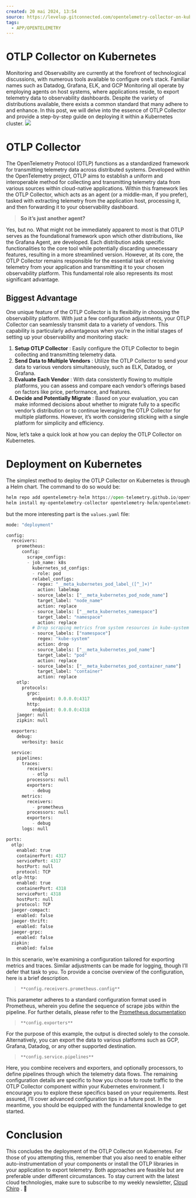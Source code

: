 ```yaml
---
created: 20 mai 2024, 13:54
source: https://levelup.gitconnected.com/opentelemetry-collector-on-kubernetes-0178708e453c
tags:
  - APP/OPENTELEMETRY
---
```

# OTLP Collector on Kubernetes

Monitoring and Observability are currently at the forefront of technological discussions, with numerous tools available to configure one’s stack. Familiar names such as Datadog, Grafana, ELK, and GCP Monitoring all operate by employing agents on host systems, where applications reside, to export telemetry data to observability dashboards. Despite the variety of distributions available, there exists a common standard that many adhere to and enhance. In this post, we will delve into the essence of OTLP Collector and provide a step-by-step guide on deploying it within a Kubernetes cluster.
![](https://miro.medium.com/v2/resize:fit:700/1*jt-_s-Q6SvggX592700ANQ.png) 


# OTLP Collector

The OpenTelemetry Protocol (OTLP) functions as a standardized framework for transmitting telemetry data across distributed systems. Developed within the OpenTelemetry project, OTLP aims to establish a uniform and interoperable method for collecting and transmitting telemetry data from various sources within cloud-native applications. Within this framework lies the OTLP Collector, which acts as an agent (or a middle-man, if you prefer), tasked with extracting telemetry from the application host, processing it, and then forwarding it to your observability dashboard.
>  **So it’s just another agent?** 

Yes, but no.
What might not be immediately apparent to most is that OTLP serves as the foundational framework upon which other distributions, like the Grafana Agent, are developed. Each distribution adds specific functionalities to the core tool while potentially discarding unnecessary features, resulting in a more streamlined version. However, at its core, the OTLP Collector remains responsible for the essential task of receiving telemetry from your application and transmitting it to your chosen observability platform. This fundamental role also represents its most significant advantage.


## Biggest Advantage

One unique feature of the OTLP Collector is its flexibility in choosing the observability platform. With just a few configuration adjustments, your OTLP Collector can seamlessly transmit data to a variety of vendors. This capability is particularly advantageous when you’re in the initial stages of setting up your observability and monitoring stack:
1.   **Setup OTLP Collector** : Easily configure the OTLP Collector to begin collecting and transmitting telemetry data.
2.   **Send Data to Multiple Vendors** : Utilize the OTLP Collector to send your data to various vendors simultaneously, such as ELK, Datadog, or Grafana.
3.   **Evaluate Each Vendor** : With data consistently flowing to multiple platforms, you can assess and compare each vendor’s offerings based on factors like price, performance, and features.
4.   **Decide and Potentially Migrate** : Based on your evaluation, you can make informed decisions about whether to migrate fully to a specific vendor’s distribution or to continue leveraging the OTLP Collector for multiple platforms. However, it’s worth considering sticking with a single platform for simplicity and efficiency.

Now, let’s take a quick look at how you can deploy the OTLP Collector on Kubernetes.


# Deployment on Kubernetes

The simplest method to deploy the OTLP Collector on Kubernetes is through a Helm chart. The command to do so would be:

```py
helm repo add opentelemetry-helm https://open-telemetry.github.io/opentelemetry-helm-charts
helm install my-opentelemetry-collector opentelemetry-helm/opentelemetry-collector --values values.yaml
```


but the more interesting part is the  `values.yaml`  file:

```py
mode: "deployment"

config:
  receivers:
    prometheus:
      config:
        scrape_configs:
        - job_name: k8s
          kubernetes_sd_configs:
          - role: pod
          relabel_configs:
          - regex: "__meta_kubernetes_pod_label_([^_]+)"
            action: labelmap
          - source_labels: ["__meta_kubernetes_pod_node_name"]
            target_label: "node_name"
            action: replace
          - source_labels: ["__meta_kubernetes_namespace"]
            target_label: "namespace"
            action: replace
          # Drop scraping metrics from system resources in kube-system namespace
          - source_labels: ["namespace"]
            regex: "kube-system"
            action: drop
          - source_labels: ["__meta_kubernetes_pod_name"]
            target_label: "pod"
            action: replace
          - source_labels: ["__meta_kubernetes_pod_container_name"]
            target_label: "container"
            action: replace
    otlp:
      protocols:
        grpc:
          endpoint: 0.0.0.0:4317
        http:
          endpoint: 0.0.0.0:4318
    jaeger: null
    zipkin: null

  exporters:
    debug:
      verbosity: basic

  service:
    pipelines:
      traces:
        receivers:
          - otlp
        processors: null
        exporters:
          - debug
      metrics:
        receivers:
          - prometheus
        processors: null
        exporters:
          - debug
      logs: null

ports:
  otlp:
    enabled: true
    containerPort: 4317
    servicePort: 4317
    hostPort: null
    protocol: TCP
  otlp-http:
    enabled: true
    containerPort: 4318
    servicePort: 4318
    hostPort: null
    protocol: TCP
  jaeger-compact:
    enabled: false
  jaeger-thrift:
    enabled: false
  jaeger-grpc:
    enabled: false
  zipkin:
    enabled: false
```


In this scenario, we’re examining a configuration tailored for exporting metrics and traces. Similar adjustments can be made for logging, though I’ll defer that task to you. To provide a concise overview of the configuration, here is a brief description.
>  ` **config.receivers.prometheus.config** ` 

This parameter adheres to a standard configuration format used in Prometheus, wherein you define the sequence of scrape jobs within the pipeline. For further details, please refer to the  [Prometheus documentation](https://prometheus.io/docs/prometheus/latest/configuration/configuration/#scrape_config) 
>  ` **config.exporters** ` 

For the purpose of this example, the output is directed solely to the console. Alternatively, you can export the data to various platforms such as GCP, Grafana, Datadog, or any other supported destination.
>  ` **config.service.pipelines** ` 

Here, you combine receivers and exporters, and optionally processors, to define pipelines through which the telemetry data flows.
The remaining configuration details are specific to how you choose to route traffic to the OTLP Collector component within your Kubernetes environment. I encourage you to explore these specifics based on your requirements. Rest assured, I’ll cover advanced configuration tips in a future post. In the meantime, you should be equipped with the fundamental knowledge to get started.


# Conclusion

This concludes the deployment of the OTLP Collector on Kubernetes. For those of you attempting this, remember that you also need to enable either auto-instrumentation of your components or install the OTLP libraries in your application to export telemetry. Both approaches are feasible but are preferable under different circumstances.
To stay current with the latest cloud technologies, make sure to subscribe to my weekly newsletter,  [Cloud Chirp](https://cloudchirp.substack.com/) . 🚀